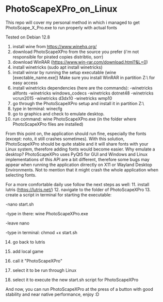 # PhotoScapeXPro_on_Linux
This repo will cover my personal method in which i managed to get PhotoScape_X_Pro.exe to run properly with actual fonts

Tested on Debian 12.8

1. install wine from https://www.winehq.org/
2. download PhotoScapeXPro from the source you prefer (i'm not responsible for pirated copies distribtio, sorr)
3. download WinRAR (https://www.win-rar.com/download.html?&L=0)
4. install winetricks (sudo apt install winetricks)
5. install winrar by running the setup executable (wine [exectable_name.exe])
   Make sure you install WinRAR in partition Z:\ for easy access
6. install winetricks dependencies (here are the commands):
   -winetricks allfonts
   -winetricks windows_codecs
   -winetricks dotnet48
   -winetricks vcrun2015
   -winetricks d3dx10
   -winetricks wmp10
7. go through the PhotoScapeXPro setup and install it in partition Z:\
8. type in terminal: winecfg
9. go to graphics and check to emulate desktop.
10. run command: wine PhotoScapeXPro.exe (in the folder where PhotoScapeXPro files are installed)

From this point on, the application should run fine, especially the fonts (except: noto, it still crashes sometimes).
With this solution, PhotoScapeXPro should be quite stable and it will share fonts with your Linux system, therefore adding fonts would become easier.
Why emulate a desktop? PhotoScapeXPro uses PyQt5 for GUI and Windows and Linux implementations of this API are a bit different, therefore some bugs may appear
when running the application dirrectly on X11 or Wayland Desktop Environments. Not to mention that it might crash the whole application when selecting fonts.

For a more comfortable daily use follow the next steps as well:
11. install lutris (https://lutris.net/)
12. navigate to the folder of PhotoScapeXPro
13. create a script in terminal for starting the executable:

-nano start.sh

-type in there: wine PhotoScapeXPro.exe

-leave nano

-type in terminal: chmod +x start.sh


14. go back to lutris

15. add local game

16. call it "PhotoScapeXPro"

17. select it to be run through Linux

18. select it to execute the new start.sh script for PhotoScapeXPro

And now, you can run PhotoScapeXPro at the press of a button with good stability and near native performance, enjoy :D
